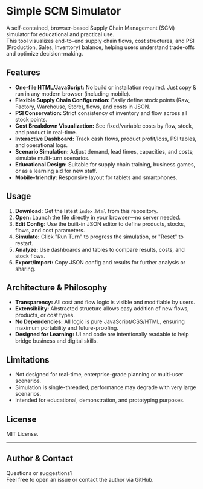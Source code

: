 # Simple SCM Simulator

A self-contained, browser-based Supply Chain Management (SCM) simulator for educational and practical use.  
This tool visualizes end-to-end supply chain flows, cost structures, and PSI (Production, Sales, Inventory) balance, helping users understand trade-offs and optimize decision-making.

## Features

- **One-file HTML/JavaScript:** No build or installation required. Just copy & run in any modern browser (including mobile).
- **Flexible Supply Chain Configuration:** Easily define stock points (Raw, Factory, Warehouse, Store), flows, and costs in JSON.
- **PSI Conservation:** Strict consistency of inventory and flow across all stock points.
- **Cost Breakdown Visualization:** See fixed/variable costs by flow, stock, and product in real-time.
- **Interactive Dashboard:** Track cash flows, product profit/loss, PSI tables, and operational logs.
- **Scenario Simulation:** Adjust demand, lead times, capacities, and costs; simulate multi-turn scenarios.
- **Educational Design:** Suitable for supply chain training, business games, or as a learning aid for new staff.
- **Mobile-friendly:** Responsive layout for tablets and smartphones.

## Usage

1. **Download:** Get the latest `index.html` from this repository.
2. **Open:** Launch the file directly in your browser—no server needed.
3. **Edit Config:** Use the built-in JSON editor to define products, stocks, flows, and cost parameters.
4. **Simulate:** Click "Run Turn" to progress the simulation, or "Reset" to restart.
5. **Analyze:** Use dashboards and tables to compare results, costs, and stock flows.
6. **Export/Import:** Copy JSON config and results for further analysis or sharing.

## Architecture & Philosophy

- **Transparency:** All cost and flow logic is visible and modifiable by users.
- **Extensibility:** Abstracted structure allows easy addition of new flows, products, or cost types.
- **No Dependencies:** All logic is pure JavaScript/CSS/HTML, ensuring maximum portability and future-proofing.
- **Designed for Learning:** UI and code are intentionally readable to help bridge business and digital skills.

## Limitations

- Not designed for real-time, enterprise-grade planning or multi-user scenarios.
- Simulation is single-threaded; performance may degrade with very large scenarios.
- Intended for educational, demonstration, and prototyping purposes.

## License

MIT License.

---

## Author & Contact

Questions or suggestions?  
Feel free to open an issue or contact the author via GitHub.
